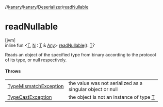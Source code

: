 //[kanary](../../../index.md)/[kanary](../index.md)/[Deserializer](index.md)/[readNullable](read-nullable.md)

# readNullable

[jvm]\
inline fun &lt;[T](read-nullable.md), [N](read-nullable.md) : [T](read-nullable.md) &amp; [Any](https://kotlinlang.org/api/latest/jvm/stdlib/kotlin/-any/index.html)&gt; [readNullable](read-nullable.md)(): [T](read-nullable.md)?

Reads an object of the specified type from binary according to the protocol of its type, or null respectively.

#### Throws

| | |
|---|---|
| [TypeMismatchException](../-type-mismatch-exception/index.md) | the value was not serialized as a singular object or null |
| [TypeCastException](https://kotlinlang.org/api/latest/jvm/stdlib/kotlin/-type-cast-exception/index.html) | the object is not an instance of type [T](read-nullable.md) |
